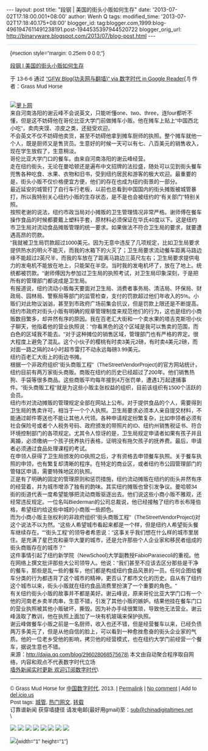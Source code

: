 --- layout: post title: "段钢 | 美国的街头小贩如何生存" date:
'2013-07-02T17:18:00.001+08:00' author: Wenh Q tags: modified\_time:
'2013-07-02T17:18:40.175+08:00' blogger\_id:
tag:blogger.com,1999:blog-4961947611491238191.post-1944535397944520722
blogger\_orig\_url:
http://binaryware.blogspot.com/2013/07/blog-post.html ---
<div
style="background-color: #c3d9ff; font-size: 1px !important; line-height: 0px !important; margin: 0px 2px; padding-top: 1px;">

</div>

<div
style="font-family: sans-serif; margin: 0px 10px; overflow: auto; width: 100%;">

 {#section style="margin: 0.25em 0 0 0;"}

<div>

[段钢 |
美国的街头小贩如何生存](http://feedproxy.google.com/~r/chinagfwblog/~3/aAVrkQ4-Q5A/)

</div>

<div style="margin-bottom: 0.5em;">

于 13-6-6 通过 ["GFW Blog(功夫网与翻墙)" via 数字时代 in Google
Reader](http://feeds2.feedburner.com/chinagfwblog){.f} 作者：Grass Mud
Horse

</div>

\
[![萝卜网](http://hu.luo.bo/files/2013/06/07/345d1e6c8c342c97696ccd59d0a5b19d.jpg "萝卜网")](http://hu.luo.bo/files/2013/06/07/345d1e6c8c342c97696ccd59d0a5b19d.jpg "萝卜网")\
来自河南洛阳的谢云峰不会说英文，只能听懂one、two、three，连four都听不懂，但是这不妨碍他在哥伦比亚大学门前做摊车小贩。他在摊车上贴上"中国西北小吃"，卖肉夹馍、凉皮之类，还挺受欢迎。\
不会英文不仅不妨碍他卖货，甚至不妨碍他拿到摊车厨师的执照。整个摊车就他一个人，既是厨师又是售货员。生意好的时候一天可以有七、八百美元的销售收入，现在学生放假了，生意稍淡。\
哥伦比亚大学门口的餐车。由来自河南洛阳的谢云峰经营。\
走在纽约街头，无论在曼哈顿还是遍布中文招牌的法拉盛，随处可以见到街头餐车兜售各种吃食、水果、衣物和旧书，受到纽约居民和游客的极大欢迎。最重要的是，街头小贩不仅价格便宜方便，他们的存在也成为纽约街景的一部分。\
最近延安的城管打了自行车行老板，以前也总看到中国国内的街头摊贩被城管暴打，所以我特别关心纽约小贩的生存状态，是不是也会被纽约的"有关部门"特别关照。\
按照老谢的说法，纽约市政当局对小摊贩的卫生管理情况非常严格。谢师傅在餐车操作食品的时候都要戴上塑料手套，原材料必须保证在华氏40度以下。这是纽约市卫生局对流动食品摊贩管理的统一要求。如果做法不符合卫生局的要求，就要遭遇高昂的罚款。\
"我就被卫生局罚款超过1000美元。因为无意中违反了几项规定，比如卫生局要求提供热水的明火不能灭，而我的水箱下的火灭了；卫生局要求流动餐车距离马路边缘不能超过2英尺半，而我的车放在了距离马路边三英尺左右；卫生局要求提供电力的发电机不能放在地上，只能架在半空。当时我的发电机坏了，放在了地上。统统都被罚款。"谢师傅因为参加过卫生局的执照考试，对卫生局印象深刻，于是把所有的管理部门都说成是卫生局。\
有报道说，纽约流动小贩每天要面对卫生局、消费者事务局、清洁局、环保局、财政局、园林局、警察局等部门的监管检查，支付的罚款超过他们年收入的5%。小贩们对此物议汹汹，甚至到市政府广场前集会抗议，但是罚款上限还是不断提高。\
纽约市政府对街头小贩有明确的规章管理制度来规范他们的行为，这也是纽约小商贩数目繁多，却井然有序的原因。我在百老汇大街和一个卖水果的塔吉克斯坦小伙子聊天，他指着他的营业执照说："你看黑色的这个区域是我可以售卖的范围，而白色的区域我不能去。"对于这种摊位的销售区域，管理部门也有严格的界定。很大程度上避免了混乱。这个小伙子的樱桃有时卖3美元2磅，有时卖4美元2磅，而对面一路之隔的24小时超市雷打不动永远每磅3.99美元。\
纽约百老汇大街上的街边书摊。\
根据一个非政府组织"街头商贩工程"（TheStreetVendorProject)的官方网站统计，纽约目前有两万家街头商贩。商贩在纽约的历史已经超过了200年。他们销售热狗、手袋等很多商品。这些商贩平均每年接到4万张罚单，遭遇1万起逮捕事件。"街头商贩工程"就是为这些小贩主张权益的组织，目前该组织有1500个活跃的会员。\
纽约市对流动摊贩的管理规定全部在网站上公布。对于提供食品的个人，需要得到卫生局的售卖许可，相当于一个个人执照。卫生局要求必须本人亲自提交材料，不能通过邮件寄送也不能让其他人代领。各种申请规定纷繁复杂，比如申领者必须有社会保险号或者个人税务号码、政府颁发的带照片的ID、纽约州销售税证书、符合环境控制部门的各项规定。尤其令人惊讶的是，卫生局规定申请者如果有孩子并且离婚，必须缴纳一个孩子抚养执行表格，证明没有拖欠孩子的抚养费。最后，申请者必须通过食品处理课程的考试。\
在申领人获得了卫生局颁发的ID执照之后，才有资格去申领餐车执照。关于餐车执照的申领，也有繁复却清晰的程序。在特定的商业区，或者纽约市公园管理部门的管辖区申请，需要特殊地区的执照。\
正是有了明确的固定的管理原则和惩罚措施，纽约流动摊贩在纽约的街头井然有序的经营着，并为城市增添了独有的韵味。其实纽约摊贩也曾引发争议。曼哈顿34街的街道代表一度希望能够把流动商贩驱逐出去。他们说这些小商小贩不雅观，还经常违反规定。一位名叫Biederman的公司总裁说，他已经接触了纽约市长布隆伯格，希望纽约给这些中城的小商贩一些颜色。\
而为小商小贩主张权利的非政府组织"街头商贩工程"（TheStreetVendorProject)对这个说法不以为然。"这些人希望城市看起来都是一个样，但是纽约人希望街头餐车继续存在。""街头工程"的领导者希恩说："这事关乎我们想在什么样的城市里居住。是充满了星巴克和豪华大厦的城市，还是允许那些个人企业家和移民者组成的街头商贩存在的城市？"\
这件事情引起了纽约新学院（NewSchool)大学副教授FabioParasecoli的重视。他在网络上撰文批评那些大公司领导人。他说："我们甚至不应该去区分那些是干净的餐车，那些是乱一些的餐车，他们都是构成纽约食品风景的一员。任何企图给餐车分类的行为都违背了这个城市的精神，更否认了都市文化的历史。自从有了纽约这个城市以来，街头小贩就在纽约食品消费里扮演了一个重要的角色。"\
有关纽约街头小贩的故事并不都是美好。谢云峰说，原来哥伦比亚大学门口有一个他的河南老乡卖羊肉串，生意不错，引发了其他小贩的嫉妒。结果他挂在餐车门口的营业执照被其他小贩破坏，撕毁。因为补办手续很繁琐，导致他无法营业。谢云峰汲取了教训，他在执照上面加了一块有机玻璃来保护执照。\
谢云峰做餐车小贩之前是一名厨师，收入也还不错，但是经营餐车以来，已经负债两万多美元了，但是从他自信的脸上，可以看到一种愈挫愈奋的街头企业家的气质。他的一位老乡受他的影响，拷贝他的经营模式，也在纽约大学门前经营一个餐车，据说生意也不错。\
来源：http://dajia.qq.com/blog/296028068575678\
本文由自动聚合程序取自网络，内容和观点不代表数字时代立场\
[墙外新闻实时更新 欢迎订阅数字时代](http://eepurl.com/msuvD)\

------------------------------------------------------------------------

© Grass Mud Horse for
[中国数字时代](https://kexueshangwang.info/chinese), 2013. |
[Permalink](https://kexueshangwang.info/chinese/2013/06/%e6%ae%b5%e9%92%a2-%e7%be%8e%e5%9b%bd%e7%9a%84%e8%a1%97%e5%a4%b4%e5%b0%8f%e8%b4%a9%e5%a6%82%e4%bd%95%e7%94%9f%e5%ad%98/)
| [No
comment](https://kexueshangwang.info/chinese/2013/06/%e6%ae%b5%e9%92%a2-%e7%be%8e%e5%9b%bd%e7%9a%84%e8%a1%97%e5%a4%b4%e5%b0%8f%e8%b4%a9%e5%a6%82%e4%bd%95%e7%94%9f%e5%ad%98/#comments)
| Add to
[del.icio.us](http://del.icio.us/post?url=https://kexueshangwang.info/chinese/2013/06/%e6%ae%b5%e9%92%a2-%e7%be%8e%e5%9b%bd%e7%9a%84%e8%a1%97%e5%a4%b4%e5%b0%8f%e8%b4%a9%e5%a6%82%e4%bd%95%e7%94%9f%e5%ad%98/&title=%E6%AE%B5%E9%92%A2%20%7C%20%E7%BE%8E%E5%9B%BD%E7%9A%84%E8%A1%97%E5%A4%B4%E5%B0%8F%E8%B4%A9%E5%A6%82%E4%BD%95%E7%94%9F%E5%AD%98)\
Post tags:
[城管](https://kexueshangwang.info/chinese/tag/%e5%9f%8e%e7%ae%a1/?category=18271),
[热门网文](https://kexueshangwang.info/chinese/tag/%e7%83%ad%e9%97%a8%e7%bd%91%e6%96%87/?category=18271),
[转载](https://kexueshangwang.info/chinese/tag/%e8%bd%ac%e8%bd%bd/?category=18271)\
订靠谱新闻 获穿墙捷径
请发电邮(最好用gmail)至：sub@chinadigitaltimes.net\
\
<div>

[![](http://feeds.feedburner.com/~ff/chinagfwblog?d=yIl2AUoC8zA)](http://feeds.feedburner.com/~ff/chinagfwblog?a=aAVrkQ4-Q5A:h8yP01eXzFg:yIl2AUoC8zA)
[![](http://feeds.feedburner.com/~ff/chinagfwblog?i=aAVrkQ4-Q5A:h8yP01eXzFg:-BTjWOF_DHI)](http://feeds.feedburner.com/~ff/chinagfwblog?a=aAVrkQ4-Q5A:h8yP01eXzFg:-BTjWOF_DHI)
[![](http://feeds.feedburner.com/~ff/chinagfwblog?i=aAVrkQ4-Q5A:h8yP01eXzFg:F7zBnMyn0Lo)](http://feeds.feedburner.com/~ff/chinagfwblog?a=aAVrkQ4-Q5A:h8yP01eXzFg:F7zBnMyn0Lo)
[![](http://feeds.feedburner.com/~ff/chinagfwblog?i=aAVrkQ4-Q5A:h8yP01eXzFg:V_sGLiPBpWU)](http://feeds.feedburner.com/~ff/chinagfwblog?a=aAVrkQ4-Q5A:h8yP01eXzFg:V_sGLiPBpWU)
[![](http://feeds.feedburner.com/~ff/chinagfwblog?d=qj6IDK7rITs)](http://feeds.feedburner.com/~ff/chinagfwblog?a=aAVrkQ4-Q5A:h8yP01eXzFg:qj6IDK7rITs)
[![](http://feeds.feedburner.com/~ff/chinagfwblog?d=l6gmwiTKsz0)](http://feeds.feedburner.com/~ff/chinagfwblog?a=aAVrkQ4-Q5A:h8yP01eXzFg:l6gmwiTKsz0)
[![](http://feeds.feedburner.com/~ff/chinagfwblog?i=aAVrkQ4-Q5A:h8yP01eXzFg:gIN9vFwOqvQ)](http://feeds.feedburner.com/~ff/chinagfwblog?a=aAVrkQ4-Q5A:h8yP01eXzFg:gIN9vFwOqvQ)
[![](http://feeds.feedburner.com/~ff/chinagfwblog?d=TzevzKxY174)](http://feeds.feedburner.com/~ff/chinagfwblog?a=aAVrkQ4-Q5A:h8yP01eXzFg:TzevzKxY174)

</div>

![](http://feeds.feedburner.com/~r/chinagfwblog/~4/aAVrkQ4-Q5A){width="1"
height="1"}

</div>
